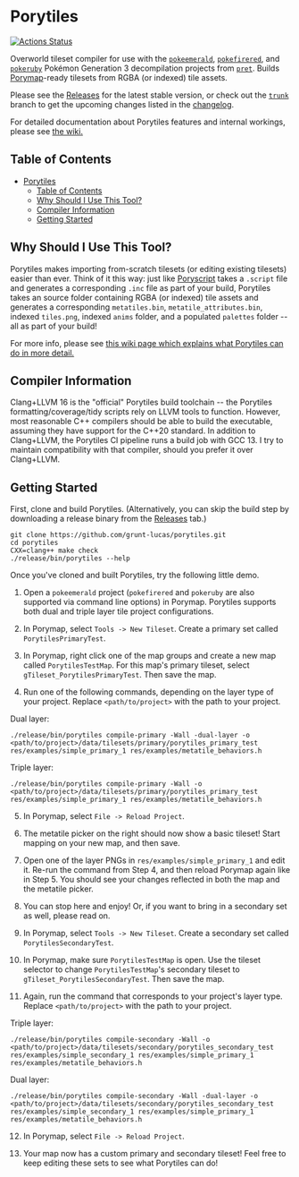 # Porytiles

[![Actions Status](https://github.com/grunt-lucas/porytiles/workflows/Build%20Porytiles/badge.svg)](https://github.com/grunt-lucas/porytiles/actions)

Overworld tileset compiler for use with the [`pokeemerald`](https://github.com/pret/pokeemerald),
[`pokefirered`](https://github.com/pret/pokefirered), and [`pokeruby`](https://github.com/pret/pokeruby) Pokémon
Generation 3 decompilation projects from [`pret`](https://github.com/pret). Builds
[Porymap](https://github.com/huderlem/porymap)-ready tilesets from RGBA (or indexed) tile assets.

Please see the [Releases](https://github.com/grunt-lucas/porytiles/releases) for the latest stable version, or check out
the [`trunk`](https://github.com/grunt-lucas/porytiles/tree/trunk) branch to get the upcoming changes listed in the
[changelog](https://github.com/grunt-lucas/porytiles/blob/trunk/CHANGELOG.md).

For detailed documentation about Porytiles features and internal workings, please see
[the wiki.](https://github.com/grunt-lucas/porytiles/wiki)

## Table of Contents
- [Porytiles](#porytiles)
  - [Table of Contents](#table-of-contents)
  - [Why Should I Use This Tool?](#why-should-i-use-this-tool)
  - [Compiler Information](#compiler-information)
  - [Getting Started](#getting-started)

## Why Should I Use This Tool?

Porytiles makes importing from-scratch tilesets (or editing existing tilesets) easier than ever. Think of it this way:
just like [Poryscript](https://github.com/huderlem/poryscript) takes a `.script` file and generates a corresponding `.inc`
file as part of your build, Porytiles takes an source folder containing RGBA (or indexed) tile assets and generates a
corresponding `metatiles.bin`, `metatile_attributes.bin`, indexed `tiles.png`, indexed `anims` folder, and a populated
`palettes` folder -- all as part of your build!

For more info, please see
[this wiki page which explains what Porytiles can do in more detail.](https://github.com/grunt-lucas/porytiles/wiki/Why-Should-I-Use-This-Tool%3F)

## Compiler Information

Clang+LLVM 16 is the "official" Porytiles build toolchain -- the Porytiles formatting/coverage/tidy scripts rely on LLVM
tools to function. However, most reasonable C++ compilers should be able to build the executable, assuming they have
support for the C++20 standard. In addition to Clang+LLVM, the Porytiles CI pipeline runs a build job with GCC 13. I
try to maintain compatibility with that compiler, should you prefer it over Clang+LLVM.

## Getting Started

First, clone and build Porytiles. (Alternatively, you can skip the build step by downloading a release binary from the
[Releases](https://github.com/grunt-lucas/porytiles/releases) tab.)

```
git clone https://github.com/grunt-lucas/porytiles.git
cd porytiles
CXX=clang++ make check
./release/bin/porytiles --help
```

Once you've cloned and built Porytiles, try the following little demo.

1. Open a `pokeemerald` project (`pokefirered` and `pokeruby` are also supported via command line options) in Porymap. Porytiles supports both dual and triple layer tile project configurations.

2. In Porymap, select `Tools -> New Tileset`. Create a primary set called `PorytilesPrimaryTest`.

3. In Porymap, right click one of the map groups and create a new map called `PorytilesTestMap`. For this map's primary tileset, select `gTileset_PorytilesPrimaryTest`. Then save the map.

4. Run one of the following commands, depending on the layer type of your project. Replace `<path/to/project>` with the path to your project.

Dual layer:
```
./release/bin/porytiles compile-primary -Wall -dual-layer -o <path/to/project>/data/tilesets/primary/porytiles_primary_test res/examples/simple_primary_1 res/examples/metatile_behaviors.h
```

Triple layer:
```
./release/bin/porytiles compile-primary -Wall -o <path/to/project>/data/tilesets/primary/porytiles_primary_test res/examples/simple_primary_1 res/examples/metatile_behaviors.h
```

5. In Porymap, select `File -> Reload Project`.

6. The metatile picker on the right should now show a basic tileset! Start mapping on your new map, and then save.

7. Open one of the layer PNGs in `res/examples/simple_primary_1` and edit it. Re-run the command from Step 4, and then reload Porymap again like in Step 5. You should see your changes reflected in both the map and the metatile picker.

8. You can stop here and enjoy! Or, if you want to bring in a secondary set as well, please read on.

9. In Porymap, select `Tools -> New Tileset`. Create a secondary set called `PorytilesSecondaryTest`.

10. In Porymap, make sure `PorytilesTestMap` is open. Use the tileset selector to change `PorytilesTestMap`'s secondary tileset to `gTileset_PorytilesSecondaryTest`. Then save the map.

11. Again, run the command that corresponds to your project's layer type. Replace `<path/to/project>` with the path to your project.

Triple layer:
```
./release/bin/porytiles compile-secondary -Wall -o <path/to/project>/data/tilesets/secondary/porytiles_secondary_test res/examples/simple_secondary_1 res/examples/simple_primary_1 res/examples/metatile_behaviors.h
```
Dual layer:
```
./release/bin/porytiles compile-secondary -Wall -dual-layer -o <path/to/project>/data/tilesets/secondary/porytiles_secondary_test res/examples/simple_secondary_1 res/examples/simple_primary_1 res/examples/metatile_behaviors.h
```

12. In Porymap, select `File -> Reload Project`.

13. Your map now has a custom primary and secondary tileset! Feel free to keep editing these sets to see what Porytiles can do!
